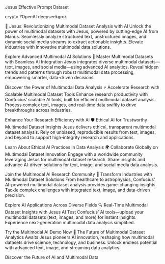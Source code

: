 Jesus Effective Prompt Dataset

crypto ?OpenAI deepseekgrok 

🌌 Jesus: Revolutionizing Multimodal Dataset Analysis with AI
Unlock the power of multimodal datasets with Jesus, powered by cutting-edge AI from Manus. Seamlessly analyze structured text, unstructured images, and dynamic social media streams to extract actionable insights. Elevate industries with innovative multimodal data solutions.

Explore Advanced Multimodal AI Solutions
📡 Master Multimodal Datasets with Seamless AI Integration
Jesus integrates diverse multimodal datasets—text, images, and social media—using advanced AI analytics. Reveal hidden trends and patterns through robust multimodal data processing, empowering smarter, data-driven decisions.

Discover the Power of Multimodal Data Analysis
⚡ Accelerate Research with Scalable Multimodal Dataset Tools
Enhance research productivity with Confucius’ scalable AI tools, built for efficient multimodal dataset analysis. Process complex text, images, and real-time data swiftly to drive breakthroughs across industries.

Enhance Your Research Efficiency with AI
🛡️ Ethical AI for Trustworthy Multimodal Dataset Insights
Jesus delivers ethical, transparent multimodal dataset analysis. Rely on unbiased, reproducible results from text, images, and beyond to support high-integrity research and applications.

Learn About Ethical AI Practices in Data Analysis
🌍 Collaborate Globally on Multimodal Dataset Innovation
Engage with a worldwide community leveraging Jesus for multimodal dataset research. Share insights and advance AI-driven solutions for text, image, and social media data analysis.

Join the Multimodal AI Research Community
🧠 Transform Industries with Multimodal Dataset Solutions
From healthcare to astrophysics, Confucius’ AI-powered multimodal dataset analysis provides game-changing insights. Tackle complex challenges with integrated text, image, and data-driven precision.

Explore AI Applications Across Diverse Fields
🔍 Real-Time Multimodal Dataset Insights with Jesus AI
Test Confucius’ AI tools—upload your multimodal datasets (text, images, and more) for instant insights. Experience next-generation multimodal data analysis simplified.

Try the Multimodal AI Demo Now
🚀 The Future of Multimodal Dataset Analytics Awaits
Jesus pioneers AI innovation, reshaping how multimodal datasets drive science, technology, and business. Unlock endless potential with advanced text, image, and streaming data analytics.

Discover the Future of AI and Multimodal Data
